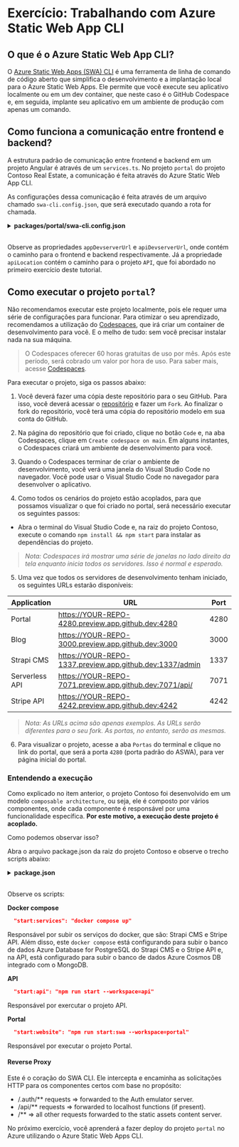 # Exercício: Trabalhando com Azure Static Web App CLI

<!-- explicação breve de intro -->

## O que é o Azure Static Web App CLI?

O [Azure Static Web Apps (SWA) CLI](https://github.com/Azure/static-web-apps-cli) é uma ferramenta de linha de comando de código aberto que simplifica o desenvolvimento e a implantação local para o Azure Static Web Apps. Ele permite que você execute seu aplicativo localmente ou em um dev container, que neste caso é o GitHub Codespace e, em seguida, implante seu aplicativo em um ambiente de produção com apenas um comando.

## Como funciona a comunicação entre frontend e backend?

A estrutura padrão de comunicação entre frontend e backend em um projeto Angular é através de um `services.ts`. No projeto `portal` do projeto Contoso Real Estate, a comunicação é feita através do Azure Static Web App CLI.

As configurações dessa comunicação é feita através de um arquivo chamado `swa-cli.config.json`, que será executado quando a rota for chamada.

<details><summary><b>packages/portal/swa-cli.config.json</b></summary>
<br/>

  ```json
    {
      "$schema": "https://aka.ms/azure/static-web-apps-cli/schema",
      "configurations": {
        "contoso-real-estate": {
          "appLocation": ".",
          "apiLocation": "../api",
          "outputLocation": "dist/contoso-app",
          "appBuildCommand": "npm run build",
          "apiBuildCommand": "npm run build",
          "run": "npm start",
          "appDevserverUrl": "http://localhost:4200",
          "apiDevserverUrl": "http://127.0.01:7071"
        }
      }
    }
  ```
</details>
<br/>

Observe as propriedades `appDevserverUrl` e `apiDevserverUrl`, onde contém o caminho para o frontend e backend respectivamente. Já a propriedade `apiLocation` contém o caminho para o projeto `API`, que foi abordado no primeiro exercício deste tutorial.

## Como executar o projeto `portal`?

Não recomendamos executar este projeto localmente, pois ele requer uma série de configurações para funcionar. Para otimizar o seu aprendizado, recomendamos a utilização do [Codespaces](https://github.com/features/codespaces), que irá criar um container de desenvolvimento para você. E o melho de tudo: sem você precisar instalar nada na sua máquina.

> O Codespaces oferecer 60 horas gratuitas de uso por mês. Após este período, será cobrado um valor por hora de uso. Para saber mais, acesse [Codespaces](https://github.com/features/codespaces).

Para executar o projeto, siga os passos abaixo:

1. Você deverá fazer uma cópia deste repositório para o seu GitHub. Para isso, você deverá acessar o [repositório](https://github.com/Azure-Samples/contoso-real-estate) e fazer um `Fork`. Ao finalizar o fork do repositório, você terá uma cópia do repositório modelo em sua conta do GitHub.

2. Na página do repositório que foi criado, clique no botão `Code` e, na aba Codespaces, clique em `Create codespace on main`. Em alguns instantes, o Codespaces criará um ambiente de desenvolvimento para você.

3. Quando o Codespaces terminar de criar o ambiente de desenvolvimento, você verá uma janela do Visual Studio Code no navegador. Você pode usar o Visual Studio Code no navegador para desenvolver o aplicativo.

4. Como todos os cenários do projeto estão acoplados, para que possamos visualizar o que foi criado no portal, será necessário executar os seguintes passos:
  - Abra o terminal do Visual Studio Code e, na raiz do projeto Contoso, execute o comando `npm install && npm start` para instalar as dependências do projeto.

  > _Nota: Codespaces irá mostrar uma série de janelas no lado direito da tela enquanto inicia todos os servidores. Isso é normal e esperado._

5. Uma vez que todos os servidores de desenvolvimento tenham iniciado, os seguintes URLs estarão disponíveis:

| Application    | URL                                                      | Port |
| -------------- | -------------------------------------------------------- | ---- |
| Portal         | https://YOUR-REPO-4280.preview.app.github.dev:4280       | 4280 |
| Blog           | https://YOUR-REPO-3000.preview.app.github.dev:3000       | 3000 |
| Strapi CMS     | https://YOUR-REPO-1337.preview.app.github.dev:1337/admin | 1337 |
| Serverless API | https://YOUR-REPO-7071.preview.app.github.dev:7071/api/  | 7071 |
| Stripe API     | https://YOUR-REPO-4242.preview.app.github.dev:4242       | 4242 |

> _Nota: As URLs acima são apenas exemplos. As URLs serão diferentes para o seu fork. As portas, no entanto, serão as mesmas._

6. Para visualizar o projeto, acesse a aba `Portas` do terminal e clique no link do portal, que será a porta `4280` (porta padrão do ASWA), para ver página inicial do portal.

<!-- imagem: portas do terminal -->

<!-- mencionar a possibilidade de acesso a URL para testar -->

### Entendendo a execução

Como explicado no item anterior, o projeto Contoso foi desenvolvido em um modelo `composable architecture`, ou seja, ele é composto por vários componentes, onde cada componente é responsável por uma funcionalidade específica. **Por este motivo, a execução deste projeto é acoplado.**

Como podemos observar isso?

Abra o arquivo package.json da raiz do projeto Contoso e observe o trecho scripts abaixo:

<details><summary><b>package.json</b></summary><br/>

  ```json
    "scripts": {
      "start": "concurrently npm:start:* --kill-others",
      "start:services": "docker compose up",
      "start:api": "npm run start --workspace=api",
      "start:website": "npm run start:swa --workspace=portal",
      "test": "npm run test -ws --if-present",
      "build": "npm run build -ws --if-present",
      "format": "prettier --write .",
      "format:check": "prettier --check .",
      "lint": "npm run lint -ws --if-present",
      "lint:fix": "npm run lint:fix -ws --if-present",
      "clean": "rimraf \"packages/**/*.tsbuildinfo\"",
      "clean:install": "rimraf \"packages/**/node_modules\" \"node_modules\" && npm install"
    }
  ```
</details>
<br/>

Observe os scripts:

**Docker compose**

```json
  "start:services": "docker compose up"
```

Responsável por subir os serviços do docker, que são: Strapi CMS e Stripe API. Além disso, este `docker compose` está configurando para subir o banco de dados Azure Database for PostgreSQL do Strapi CMS e o Stripe API e, na API, está configurado para subir o banco de dados Azure Cosmos DB integrado com o MongoDB.


**API**
```json
  "start:api": "npm run start --workspace=api"
```

Responsável por exercutar o projeto API. 

**Portal**
```json
  "start:website": "npm run start:swa --workspace=portal"
```

Responsável por executar o projeto Portal.

#### Reverse Proxy

Este é o coração do SWA CLI. Ele intercepta e encaminha as solicitações HTTP para os componentes certos com base no propósito:

- /.auth/** requests => forwarded to the Auth emulator server.
- /api/** requests => forwarded to localhost functions (if present).
- /** => all other requests forwarded to the static assets content server.

<!-- incluir a fotinha do SWA CLI -->

<!-- https://azure.github.io/static-web-apps-cli/docs/intro/ -->

No próximo exercício, você aprenderá a fazer deploy do projeto `portal` no Azure utilizando o Azure Static Web Apps CLI.

<!--
## Conclusão: Portal

Neste tutorial, aprendemos como executar o projeto Contoso Real Estate utilizando o Codespaces. Além disso, detalhamos como funciona a arquitetura `composable archicture` do projeto Portal, onde cada componente é responsável por uma funcionalidade específica. E, por fim, aprendemos como funciona a comunicação entre frontend e backend utilizando o Azure Static Web Apps CLI, para execução do projeto Contoso Real Estate.

No próximo tutorial, iremos aprender como executar o projeto API, usando o Azure Functions (V4 Programming Model) e conectado ao Azure Cosmos DB (MongoDB API) para execução do backend do projeto Contoso Real Estate.

| **[Next: Session 02 ➡️](./02-api.md)**
-->